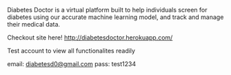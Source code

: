 Diabetes Doctor is a virtual platform built to help individuals screen for diabetes using our accurate machine learning model, and track and manage their medical data.

Checkout site here!
http://diabetesdoctor.herokuapp.com/

Test account to view all functionalites readily

email: diabetesd0@gmail.com
pass: test1234
